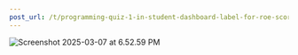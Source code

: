 ```yaml
---
post_url: /t/programming-quiz-1-in-student-dashboard-label-for-roe-scores-showing-absent-or-incorrect/169369/8
---
```

![Screenshot 2025-03-07 at 6.52.59 PM](https://europe1.discourse-cdn.com/flex013/uploads/iitm/original/3X/2/b/2b05d50f57542ec9245ff22edf3855a144383445.png)